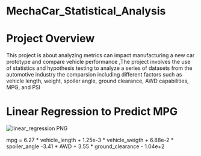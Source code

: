 #   MechaCar_Statistical_Analysis


# Project Overview

This project is about analyzing metrics can  impact manufacturing a new car prototype  and compare vehicle performance ,The project involves the use of statistics and hypothesis testing to analyze a series of datasets from the automotive industry the comparsion including different factors such as   vehicle length, weight, spoiler angle, ground clearance, AWD capabilities, MPG, and PSI


# Linear Regression to Predict MPG






![linear_regression PNG](https://user-images.githubusercontent.com/82621077/128645603-81770b52-b17e-4ba7-a468-11a915d93999.png)

mpg = 6.27 * vehicle_length + 1.25e-3 * vehicle_weigth + 6.88e-2 * spoiler_angle -3.41 * AWD + 3.55 * ground_clearance - 1.04e+2
  
